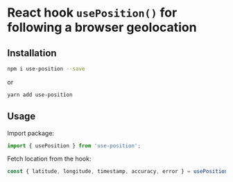 # React hook `usePosition()` for following a browser geolocation

## Installation

```bash
npm i use-position --save
```

or

```bash
yarn add use-position
```

## Usage

Import package:

```javascript
import { usePosition } from 'use-position';
```

Fetch location from the hook:

```javascript
const { latitude, longitude, timestamp, accuracy, error } = usePosition(watch);
```
